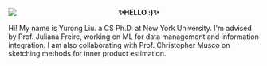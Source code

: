 <p align="left">
<img src="https://user-images.githubusercontent.com/15952538/130867366-bd9cc865-f327-4be0-a893-16eda6d6ea26.gif" align="left">
<p align="center"><strong>✨HELLO :)✨</strong></p>
<p align="left">Hi! My name is Yurong Liu. a CS Ph.D. at New York University. I'm advised by Prof. Juliana Freire, working on ML for data management and information integration. I am also collaborating with Prof. Christopher Musco on sketching methods for inner product estimation.</p>
</p>
